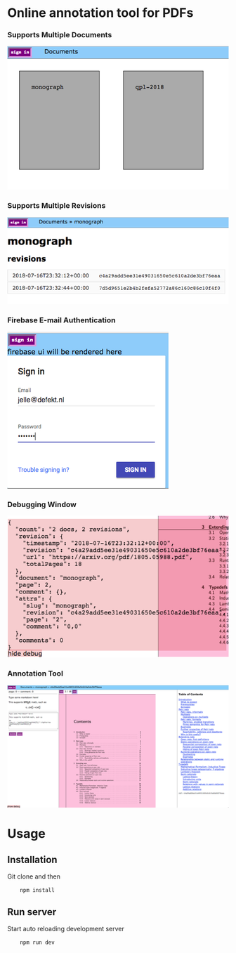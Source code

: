 # Online annotation tool for PDFs

### Supports Multiple Documents

![](docs/overview.png)

### Supports Multiple Revisions

![](docs/revisions.png)

### Firebase E-mail Authentication

![](docs/auth.png)

### Debugging Window

![](docs/debug.png)

### Annotation Tool

![](docs/annotation.png)

# Usage

## Installation

Git clone and then

        npm install

## Run server

Start auto reloading development server

        npm run dev
